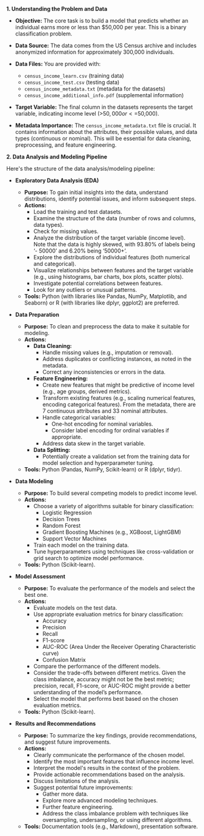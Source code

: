 **1. Understanding the Problem and Data**

* **Objective:** The core task is to build a model that predicts whether an individual earns more or less than $50,000 per year. This is a binary classification problem.
   
* **Data Source:** The data comes from the US Census archive and includes anonymized information for approximately 300,000 individuals.
   
* **Data Files:** You are provided with:
   * `census_income_learn.csv` (training data)
   * `census_income_test.csv` (testing data)
   * `census_income_metadata.txt` (metadata for the datasets)
   * `census_income_additional_info.pdf` (supplemental information)
   
* **Target Variable:** The final column in the datasets represents the target variable, indicating income level (>$50,000 or <=$50,000).
   
* **Metadata Importance:** The `census_income_metadata.txt` file is crucial. It contains information about the attributes, their possible values, and data types (continuous or nominal). This will be essential for data cleaning, preprocessing, and feature engineering.

**2. Data Analysis and Modeling Pipeline**

Here's the structure of the data analysis/modeling pipeline:

* **Exploratory Data Analysis (EDA)**
   * **Purpose:** To gain initial insights into the data, understand distributions, identify potential issues, and inform subsequent steps.
   * **Actions:**
      * Load the training and test datasets.
      * Examine the structure of the data (number of rows and columns, data types).
      * Check for missing values.
      * Analyze the distribution of the target variable (income level). Note that the data is highly skewed, with 93.80% of labels being ‘- 50000’ and 6.20% being ‘50000+’.
      * Explore the distributions of individual features (both numerical and categorical).
      * Visualize relationships between features and the target variable (e.g., using histograms, bar charts, box plots, scatter plots).
      * Investigate potential correlations between features.
      * Look for any outliers or unusual patterns.
   * **Tools:** Python (with libraries like Pandas, NumPy, Matplotlib, and Seaborn) or R (with libraries like dplyr, ggplot2) are preferred.

* **Data Preparation**
   * **Purpose:** To clean and preprocess the data to make it suitable for modeling.
   * **Actions:**
      * **Data Cleaning:**
         * Handle missing values (e.g., imputation or removal).
         * Address duplicates or conflicting instances, as noted in the metadata.
         * Correct any inconsistencies or errors in the data.
      * **Feature Engineering:**
         * Create new features that might be predictive of income level (e.g., age groups, derived metrics).
         * Transform existing features (e.g., scaling numerical features, encoding categorical features). From the metadata, there are 7 continuous attributes and 33 nominal attributes.
         * Handle categorical variables:
            * One-hot encoding for nominal variables.
            * Consider label encoding for ordinal variables if appropriate.
         * Address data skew in the target variable.
      * **Data Splitting:**
         * Potentially create a validation set from the training data for model selection and hyperparameter tuning.
   * **Tools:** Python (Pandas, NumPy, Scikit-learn) or R (dplyr, tidyr).

* **Data Modeling**
   * **Purpose:** To build several competing models to predict income level.
   * **Actions:**
      * Choose a variety of algorithms suitable for binary classification:
         * Logistic Regression
         * Decision Trees
         * Random Forest
         * Gradient Boosting Machines (e.g., XGBoost, LightGBM)
         * Support Vector Machines
      * Train each model on the training data.
      * Tune hyperparameters using techniques like cross-validation or grid search to optimize model performance.
   * **Tools:** Python (Scikit-learn).

* **Model Assessment**
   * **Purpose:** To evaluate the performance of the models and select the best one.
   * **Actions:**
      * Evaluate models on the test data.
      * Use appropriate evaluation metrics for binary classification:
         * Accuracy
         * Precision
         * Recall
         * F1-score
         * AUC-ROC (Area Under the Receiver Operating Characteristic curve)
         * Confusion Matrix
      * Compare the performance of the different models.
      * Consider the trade-offs between different metrics. Given the class imbalance, accuracy might not be the best metric; precision, recall, F1-score, or AUC-ROC might provide a better understanding of the model’s performance.
      * Select the model that performs best based on the chosen evaluation metrics.
   * **Tools:** Python (Scikit-learn).

* **Results and Recommendations**
   * **Purpose:** To summarize the key findings, provide recommendations, and suggest future improvements.
   * **Actions:**
      * Clearly communicate the performance of the chosen model.
      * Identify the most important features that influence income level.
      * Interpret the model's results in the context of the problem.
      * Provide actionable recommendations based on the analysis.
      * Discuss limitations of the analysis.
      * Suggest potential future improvements:
         * Gather more data.
         * Explore more advanced modeling techniques.
         * Further feature engineering.
         * Address the class imbalance problem with techniques like oversampling, undersampling, or using different algorithms.
   * **Tools:** Documentation tools (e.g., Markdown), presentation software.
